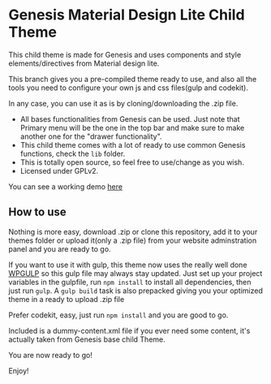 Genesis Material Design Lite Child Theme
===

This child theme is made for Genesis and uses components and style elements/directives from Material design lite.

This branch gives you a pre-compiled theme ready to use, and also all the tools you need to configure your own js and css files(gulp and codekit).


In any case, you can use it as is by cloning/downloading the .zip file.

* All bases functionalities from Genesis can be used. Just note that Primary menu will be the one in the top bar and make sure to make another one for the "drawer functionality".
* This child theme comes with a lot of ready to use common Genesis functions, check the `lib` folder.
* This is totally open source, so feel free to use/change as you wish.
* Licensed under GPLv2.

You can see a working demo [here](http://demo-mdl.lostwebdesigns.com)

How to use
---------------

Nothing is more easy, download .zip or clone this repository, add it to your themes folder or upload it(only a .zip file) from your website adminstration panel and you are ready to go.

If you want to use it with gulp, this theme now uses the really well done [WPGULP](https://github.com/ahmadawais/WPGulp) so this gulp file may always stay updated. 
Just set up your project variables in the gulpfile, run `npm install` to install all dependencies, then just run `gulp`.
A `gulp build` task is also prepacked giving you your optimized theme in a ready to upload .zip file

Prefer codekit, easy, just run `npm install` and you are good to go.

Included is a dummy-content.xml file if you ever need some content, it's actually taken from Genesis base child Theme.


You are now ready to go! 

Enjoy!
